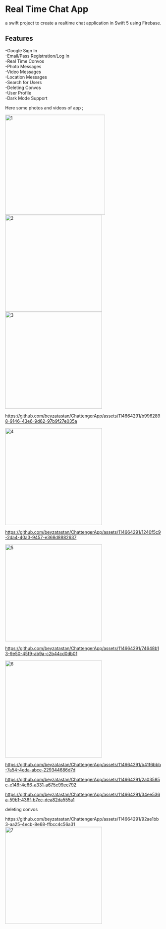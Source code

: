 # Real Time Chat App
a swift project to create a realtime chat application in Swift 5 using Firebase.

## Features
-Google Sıgn In <br>
-Email/Pass Registration/Log In <br>
-Real Time Convos <br>
-Photo Messages <br>
-Video Messages <br>
-Location Messages <br>
-Search for Users <br>
-Deleting Convos <br>
-User Profile <br>
-Dark Mode Support <br>

Here some photos and videos of app ;

<img width="322" alt="1" src="https://github.com/beyzatastan/ChattengerApp/assets/114664291/d63b36a4-3aa6-4ae9-a8a1-c4d8a1de7b82">
<img width="312" alt="2" src="https://github.com/beyzatastan/ChattengerApp/assets/114664291/6113f6f6-f1d3-4336-a6a3-c9bc5fea6839">
<img width="312" alt="3" src="https://github.com/beyzatastan/ChattengerApp/assets/114664291/7df8374f-4d21-48ca-8d5f-df38c40937b4">


https://github.com/beyzatastan/ChattengerApp/assets/114664291/b9962898-9146-43e6-9d62-97b9f27e035a


<img width="312" alt="4" src="https://github.com/beyzatastan/ChattengerApp/assets/114664291/b62f0a46-da5d-41cb-be23-c5ab77ddf55c">


https://github.com/beyzatastan/ChattengerApp/assets/114664291/1240f5c9-2da4-40a3-9457-e368d8882637


<img width="312" alt="5" src="https://github.com/beyzatastan/ChattengerApp/assets/114664291/761bf60f-6602-4422-8921-a72bb1e778c5">


https://github.com/beyzatastan/ChattengerApp/assets/114664291/74648b13-9e50-45f9-ab9a-c2b44cd0db01


<img width="312" alt="6" src="https://github.com/beyzatastan/ChattengerApp/assets/114664291/1bc832d3-b393-4fc2-b671-fb4082ee7f92">


https://github.com/beyzatastan/ChattengerApp/assets/114664291/b41f6bbb-7a54-4eda-abce-229344686d7d



https://github.com/beyzatastan/ChattengerApp/assets/114664291/2a03585c-e146-4e66-a331-a675c99ee792



https://github.com/beyzatastan/ChattengerApp/assets/114664291/34ee536a-59b1-436f-b7ec-dea82da555a1



<p>deleting convos</p>
https://github.com/beyzatastan/ChattengerApp/assets/114664291/92ae1bb3-aa25-4ecb-8e68-ffbcc4c56a31


<img width="312" alt="7" src="https://github.com/beyzatastan/ChattengerApp/assets/114664291/598c2a10-daea-49be-a2e6-231f0107c7a8">
